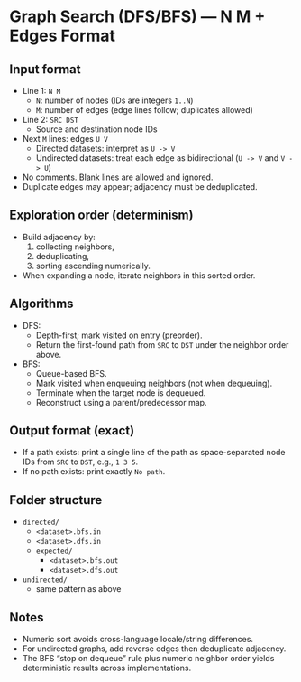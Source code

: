 # Graph Search (DFS/BFS) — N M + Edges Format

## Input format
- Line 1: `N M`
  - `N`: number of nodes (IDs are integers `1..N`)
  - `M`: number of edges (edge lines follow; duplicates allowed)
- Line 2: `SRC DST`
  - Source and destination node IDs
- Next `M` lines: edges `U V`
  - Directed datasets: interpret as `U -> V`
  - Undirected datasets: treat each edge as bidirectional (`U -> V` and `V -> U`)
- No comments. Blank lines are allowed and ignored.
- Duplicate edges may appear; adjacency must be deduplicated.

## Exploration order (determinism)
- Build adjacency by:
  1) collecting neighbors,
  2) deduplicating,
  3) sorting ascending numerically.
- When expanding a node, iterate neighbors in this sorted order.

## Algorithms
- DFS:
  - Depth-first; mark visited on entry (preorder).
  - Return the first-found path from `SRC` to `DST` under the neighbor order above.
- BFS:
  - Queue-based BFS.
  - Mark visited when enqueuing neighbors (not when dequeuing).
  - Terminate when the target node is dequeued.
  - Reconstruct using a parent/predecessor map.

## Output format (exact)
- If a path exists: print a single line of the path as space-separated node IDs from `SRC` to `DST`, e.g., `1 3 5`.
- If no path exists: print exactly `No path`.

## Folder structure
- `directed/`
  - `<dataset>.bfs.in`
  - `<dataset>.dfs.in`
  - `expected/`
    - `<dataset>.bfs.out`
    - `<dataset>.dfs.out`
- `undirected/`
  - same pattern as above

## Notes
- Numeric sort avoids cross-language locale/string differences.
- For undirected graphs, add reverse edges then deduplicate adjacency.
- The BFS “stop on dequeue” rule plus numeric neighbor order yields deterministic results across implementations.
